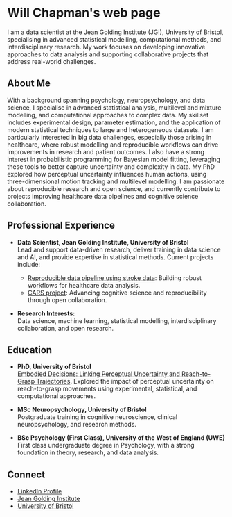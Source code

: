 # Will Chapman's web page

I am a data scientist at the Jean Golding Institute (JGI), University of Bristol, specialising in advanced statistical modelling, computational methods, and interdisciplinary research. My work focuses on developing innovative approaches to data analysis and supporting collaborative projects that address real-world challenges.

## About Me

With a background spanning psychology, neuropsychology, and data science, I specialise in advanced statistical analysis, multilevel and mixture modelling, and computational approaches to complex data. My skillset includes experimental design, parameter estimation, and the application of modern statistical techniques to large and heterogeneous datasets. I am particularly interested in big data challenges, especially those arising in healthcare, where robust modelling and reproducible workflows can drive improvements in research and patient outcomes. I also have a strong interest in probabilistic programming for Bayesian model fitting, leveraging these tools to better capture uncertainty and complexity in data. My PhD explored how perceptual uncertainty influences human actions, using three-dimensional motion tracking and multilevel modelling. I am passionate about reproducible research and open science, and currently contribute to projects improving healthcare data pipelines and cognitive science collaboration.

## Professional Experience

- **Data Scientist, Jean Golding Institute, University of Bristol**  
    Lead and support data-driven research, deliver training in data science and AI, and provide expertise in statistical methods. Current projects include:
    - [Reproducible data pipeline using stroke data](https://www.bristolbrc.nihr.ac.uk/research/research-projects/developing-a-reproducible-data-pipeline-using-stroke-data/): Building robust workflows for healthcare data analysis.
    - [CARS project](https://cars-project.github.io/): Advancing cognitive science and reproducibility through open collaboration.

- **Research Interests:**  
    Data science, machine learning, statistical modelling, interdisciplinary collaboration, and open research.

## Education

- **PhD, University of Bristol**  
    [Embodied Decisions: Linking Perceptual Uncertainty and Reach-to-Grasp Trajectories](https://research-information.bris.ac.uk/en/studentTheses/embodied-decisions). Explored the impact of perceptual uncertainty on reach-to-grasp movements using experimental, statistical, and computational approaches.

- **MSc Neuropsychology, University of Bristol**  
    Postgraduate training in cognitive neuroscience, clinical neuropsychology, and research methods.

- **BSc Psychology (First Class), University of the West of England (UWE)**  
    First class undergraduate degree in Psychology, with a strong foundation in theory, research, and data analysis.

## Connect

- [LinkedIn Profile](https://www.linkedin.com/in/will-chapman-7b7b2b1a2/)
- [Jean Golding Institute](https://www.bristol.ac.uk/golding-institute/)
- [University of Bristol](https://www.bristol.ac.uk/)
